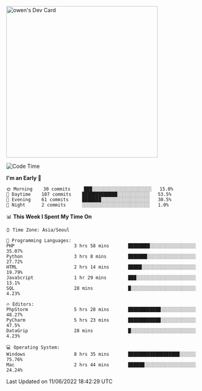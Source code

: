 <a href="https://app.daily.dev/owen_9066"><img src="https://api.daily.dev/devcards/51e5c69f10114f2abe0ae390c27b0828.png?r=hyb" width="400" alt="owen's Dev Card"/></a>

 
 <!--START_SECTION:waka-->
![Code Time](http://img.shields.io/badge/Code%20Time-233%20hrs%204%20mins-blue)

**I'm an Early 🐤** 

```text
🌞 Morning    30 commits     ███░░░░░░░░░░░░░░░░░░░░░░   15.0% 
🌆 Daytime    107 commits    █████████████░░░░░░░░░░░░   53.5% 
🌃 Evening    61 commits     ███████░░░░░░░░░░░░░░░░░░   30.5% 
🌙 Night      2 commits      ░░░░░░░░░░░░░░░░░░░░░░░░░   1.0%

```


📊 **This Week I Spent My Time On** 

```text
⌚︎ Time Zone: Asia/Seoul

💬 Programming Languages: 
PHP                      3 hrs 58 mins       ████████░░░░░░░░░░░░░░░░░   35.07% 
Python                   3 hrs 8 mins        ███████░░░░░░░░░░░░░░░░░░   27.72% 
HTML                     2 hrs 14 mins       █████░░░░░░░░░░░░░░░░░░░░   19.79% 
JavaScript               1 hr 29 mins        ███░░░░░░░░░░░░░░░░░░░░░░   13.1% 
SQL                      28 mins             █░░░░░░░░░░░░░░░░░░░░░░░░   4.23%

🔥 Editors: 
PhpStorm                 5 hrs 28 mins       ████████████░░░░░░░░░░░░░   48.27% 
PyCharm                  5 hrs 23 mins       ████████████░░░░░░░░░░░░░   47.5% 
DataGrip                 28 mins             █░░░░░░░░░░░░░░░░░░░░░░░░   4.23%

💻 Operating System: 
Windows                  8 hrs 35 mins       ███████████████████░░░░░░   75.76% 
Mac                      2 hrs 44 mins       ██████░░░░░░░░░░░░░░░░░░░   24.24%

```


 Last Updated on 11/06/2022 18:42:29 UTC
<!--END_SECTION:waka-->
